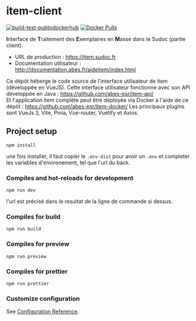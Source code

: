 # item-client

[![build-test-pubtodockerhub](https://github.com/abes-esr/item-client/actions/workflows/build-test-pubtodockerhub.yml/badge.svg)](https://github.com/abes-esr/item-client/actions/workflows/build-test-pubtodockerhub.yml) [![Docker Pulls](https://img.shields.io/docker/pulls/abesesr/item.svg)](https://hub.docker.com/r/abesesr/item/)

**I**nterface de **T**raitement des **E**xemplaires en **M**asse dans le Sudoc (partie client).

- URL de production : https://item.sudoc.fr
- Documentation utilisateur : http://documentation.abes.fr/aideitem/index.html

Ce dépôt héberge le code source de l'interface utilisateur de item (développée en VueJS). 
Cette interface utilisateur fonctionne avec son API développée en Java : https://github.com/abes-esr/item-api/  
Et l'application item complète peut être déployée via Docker à l'aide de ce dépôt : https://github.com/abes-esr/item-docker/
Les principaux plugins sont VueJs 3, Vite, Pinia, Vue-router, Vuetify et Axios.

## Project setup
```
npm install
```
une fois installer, il faut copier le ``.env-dist`` pour avoir un ``.env`` et completer les variables d'environement, tel que l'url du back.

### Compiles and hot-reloads for development
```
npm run dev
```
l'url est précisé dans le resultat de la ligne de commande si dessus.
### Compiles for build
```
npm run build
```
### Compiles for preview
```
npm run preview
```
### Compiles for prettier
```
npm run prettier
```

### Customize configuration
See [Configuration Reference](https://cli.vuejs.org/config/).
